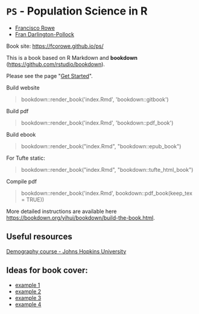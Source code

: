 # `PS` - Population Science in R

- [Francisco Rowe](http://www.franciscorowe.com/)
- [Fran Darlington-Pollock]()

Book site: https://fcorowe.github.io/ps/

This is a book based on R Markdown and **bookdown** (https://github.com/rstudio/bookdown). 

Please see the page "[Get Started](https://bookdown.org/yihui/bookdown/get-started.html)".

Build website
> bookdown::render_book('index.Rmd', 'bookdown::gitbook')

Build pdf
> bookdown::render_book('index.Rmd', 'bookdown::pdf_book')

Build ebook
> bookdown::render_book("index.Rmd", "bookdown::epub_book")

For Tufte static:
> bookdown::render_book("index.Rmd", "bookdown::tufte_html_book")

Compile pdf
> bookdown::render_book('index.Rmd', bookdown::pdf_book(keep_tex = TRUE))

More detailed instructions are available here https://bookdown.org/yihui/bookdown/build-the-book.html.

## Useful resources
[Demography course - Johns Hopkins University](http://ocw.jhsph.edu/courses/demographicmethods/lectureNotes.cfm)

## Ideas for book cover:

* [example 1](http://metrocosm.com/3d-world-population-globe/)
* [example 2](http://www.statsmapsnpix.com/2018/12/one-degree-of-population.html)
* [example 3](https://gfycat.com/whisperedembarrassedamericancrocodile)
* [example 4](https://www.6sqft.com/interactive-3d-map-shows-2000-years-of-urban-growth-around-the-world/)


